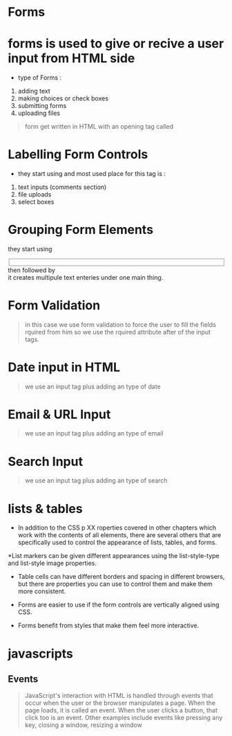 # Forms 
# forms is used to give or recive a user input from HTML side

* type of Forms :
1. adding text 
2. making choices or check boxes
3. submitting forms
4. uploading files 

> form get written in HTML with an opening tag called <form></form>

# Labelling Form Controls
* they start using <label></label> and most used place for this tag is :
1. text inputs (comments section)
2. file uploads 
3. select boxes 

# Grouping Form Elements
they start using <fieldset></fieldset> then followed by <legend></legend> it creates multipule text enteries under one main thing. 

# Form Validation
> in this case we use form validation to force the user to fill the fields rquired from him 
so we use the rquired attribute after of the input tags.

# Date input in HTML
> we use an input tag plus adding an type of date 

# Email & URL Input
> we use an input tag plus adding an type of email

# Search Input
> we use an input tag plus adding an type of search


# lists & tables

* In addition to the CSS p XX roperties covered in other
chapters which work with the contents of all elements,
there are several others that are specifically used to
control the appearance of lists, tables, and forms.

*List markers can be given different appearances
using the list-style-type and list-style image
properties.

* Table cells can have different borders and spacing in
different browsers, but there are properties you can
use to control them and make them more consistent.
* Forms are easier to use if the form controls are
vertically aligned using CSS.

* Forms benefit from styles that make them feel more
interactive.

# javascripts
## Events
>JavaScript's interaction with HTML is handled through events that occur when the user or the browser manipulates a page.
>When the page loads, it is called an event. When the user clicks a button, that click too is an event. Other examples include events like pressing any key, closing a window, resizing a window






